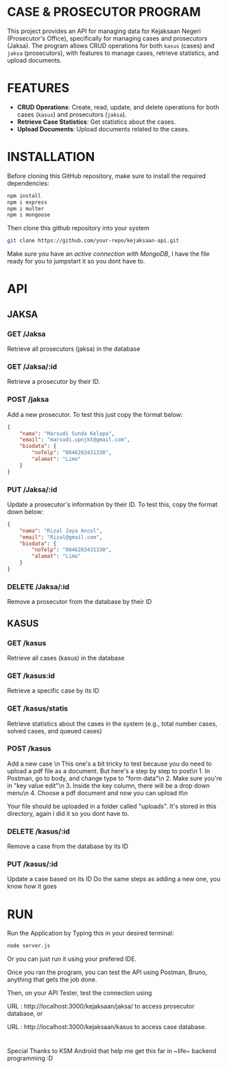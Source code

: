 # CASE & PROSECUTOR PROGRAM

This project provides an API for managing data for Kejaksaan Negeri (Prosecutor's Office), specifically for managing cases and prosecutors (Jaksa). The program allows CRUD operations for both `kasus` (cases) and `jaksa` (prosecutors), with features to manage cases, retrieve statistics, and upload documents.

# FEATURES
- **CRUD Operations**: Create, read, update, and delete operations for both cases (`kasus`) and prosecutors (`jaksa`).
- **Retrieve Case Statistics**: Get statistics about the cases.
- **Upload Documents**: Upload documents related to the cases.

# INSTALLATION

Before cloning this GitHub repository, make sure to install the required dependencies:

```bash
npm install
npm i express
npm i multer
npm i mongoose
```

Then clone this github repository into your system
```bash
git clone https://github.com/your-repo/kejaksaan-api.git
```

Make sure you have an *active connection with MongoDB*, I have the file ready for you to jumpstart it so you dont have to.

# API

## JAKSA

### GET /Jaksa
Retrieve all prosecutors (jaksa) in the database

### GET /Jaksa/:id
Retrieve a prosecutor by their ID.

### POST /jaksa
Add a new prosecutor.
To test this just copy the format below:
```JSON
{
    "nama": "Marsudi Sunda Kelapa",
    "email": "marsudi.upnjkt@gmail.com",
    "biodata": {
        "noTelp": "0846283431330",
        "alamat": "Limo"
    }
}
```

### PUT /Jaksa/:id
Update a prosecutor's information by their ID.
To test this, copy the format down below:
```JSON
{
    "nama": "Rizal Jaya Ancol",
    "email": "Rizal@gmail.com",
    "biodata": {
        "noTelp": "0846283431330",
        "alamat": "Limo"
    }
}
```

### DELETE /Jaksa/:id
Remove a prosecutor from the database by their ID

## KASUS

### GET /kasus
Retrieve all cases (kasus) in the database

### GET /kasus:id
Retrieve a specific case by its ID

### GET /kasus/statis
Retrieve statistics about the cases in the system 
(e.g., total number cases, solved cases, and queued cases)

### POST /kasus
Add a new case
\n
This one's a bit tricky to test because you do need to upload a pdf file as a document.
But here's a step by step to post\n
    1. In Postman, go to body, and change type to "form data"\n
    2. Make sure you're in "key value edit"\n
    3. Inside the key column, there will be a drop down menu\n
    4. Choose a pdf document and now you can upload it\n

Your file should be uploaded in a folder called "uploads".
It's stored in this directory, again i did it so you dont have to.

### DELETE /kasus/:id
Remove a case from the database by its ID

### PUT /kasus/:id
Update a case based on its ID
Do the same steps as adding a new one, you know how it goes

# RUN

Run the Application by Typing this in your desired terminal:
```bash
node server.js
```
Or you can just run it using your prefered IDE.

Once you ran the program, you can test the API using Postman, Bruno, anything that gets the job done.

Then, on your API Tester, test the connection using

URL : http://localhost:3000/kejaksaan/jaksa/ to access prosecutor database, or

URL : http://localhost:3000/kejaksaan/kasus to access case database.
# 

Special Thanks to KSM Android that help me get this far in ~life~ backend programming :D
